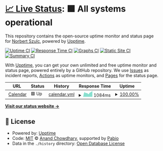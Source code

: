 # [📈 Live Status](https://not7cd.github.io/status.tricity.dance): <!--live status--> **🟩 All systems operational**

This repository contains the open-source uptime monitor and status page for [Norbert Szulc](https://not7cd.net/), powered by [Upptime](https://github.com/upptime/upptime).

[![Uptime CI](https://github.com/not7cd/status.tricity.dance/workflows/Uptime%20CI/badge.svg)](https://github.com/not7cd/status.tricity.dance/actions?query=workflow%3A%22Uptime+CI%22)
[![Response Time CI](https://github.com/not7cd/status.tricity.dance/workflows/Response%20Time%20CI/badge.svg)](https://github.com/not7cd/status.tricity.dance/actions?query=workflow%3A%22Response+Time+CI%22)
[![Graphs CI](https://github.com/not7cd/status.tricity.dance/workflows/Graphs%20CI/badge.svg)](https://github.com/not7cd/status.tricity.dance/actions?query=workflow%3A%22Graphs+CI%22)
[![Static Site CI](https://github.com/not7cd/status.tricity.dance/workflows/Static%20Site%20CI/badge.svg)](https://github.com/not7cd/status.tricity.dance/actions?query=workflow%3A%22Static+Site+CI%22)
[![Summary CI](https://github.com/not7cd/status.tricity.dance/workflows/Summary%20CI/badge.svg)](https://github.com/not7cd/status.tricity.dance/actions?query=workflow%3A%22Summary+CI%22)

With [Upptime](https://upptime.js.org), you can get your own unlimited and free uptime monitor and status page, powered entirely by a GitHub repository. We use [Issues](https://github.com/not7cd/status.tricity.dance/issues) as incident reports, [Actions](https://github.com/not7cd/status.tricity.dance/actions) as uptime monitors, and [Pages](https://not7cd.github.io/status.tricity.dance) for the status page.

<!--start: status pages-->
<!-- This summary is generated by Upptime (https://github.com/upptime/upptime) -->
<!-- Do not edit this manually, your changes will be overwritten -->
<!-- prettier-ignore -->
| URL | Status | History | Response Time | Uptime |
| --- | ------ | ------- | ------------- | ------ |
| <img alt="" src="https://icons.duckduckgo.com/ip3/tricity.dance.ico" height="13"> [Calendar](https://tricity.dance) | 🟩 Up | [calendar.yml](https://github.com/not7cd/status.tricity.dance/commits/HEAD/history/calendar.yml) | <details><summary><img alt="Response time graph" src="./graphs/calendar/response-time-week.png" height="20"> 1084ms</summary><br><a href="https://not7cd.github.io/status.tricity.dance/history/calendar"><img alt="Response time 1084" src="https://img.shields.io/endpoint?url=https%3A%2F%2Fraw.githubusercontent.com%2Fnot7cd%2Fstatus.tricity.dance%2FHEAD%2Fapi%2Fcalendar%2Fresponse-time.json"></a><br><a href="https://not7cd.github.io/status.tricity.dance/history/calendar"><img alt="24-hour response time 1521" src="https://img.shields.io/endpoint?url=https%3A%2F%2Fraw.githubusercontent.com%2Fnot7cd%2Fstatus.tricity.dance%2FHEAD%2Fapi%2Fcalendar%2Fresponse-time-day.json"></a><br><a href="https://not7cd.github.io/status.tricity.dance/history/calendar"><img alt="7-day response time 1084" src="https://img.shields.io/endpoint?url=https%3A%2F%2Fraw.githubusercontent.com%2Fnot7cd%2Fstatus.tricity.dance%2FHEAD%2Fapi%2Fcalendar%2Fresponse-time-week.json"></a><br><a href="https://not7cd.github.io/status.tricity.dance/history/calendar"><img alt="30-day response time 1084" src="https://img.shields.io/endpoint?url=https%3A%2F%2Fraw.githubusercontent.com%2Fnot7cd%2Fstatus.tricity.dance%2FHEAD%2Fapi%2Fcalendar%2Fresponse-time-month.json"></a><br><a href="https://not7cd.github.io/status.tricity.dance/history/calendar"><img alt="1-year response time 1084" src="https://img.shields.io/endpoint?url=https%3A%2F%2Fraw.githubusercontent.com%2Fnot7cd%2Fstatus.tricity.dance%2FHEAD%2Fapi%2Fcalendar%2Fresponse-time-year.json"></a></details> | <details><summary><a href="https://not7cd.github.io/status.tricity.dance/history/calendar">100.00%</a></summary><a href="https://not7cd.github.io/status.tricity.dance/history/calendar"><img alt="All-time uptime 100.00%" src="https://img.shields.io/endpoint?url=https%3A%2F%2Fraw.githubusercontent.com%2Fnot7cd%2Fstatus.tricity.dance%2FHEAD%2Fapi%2Fcalendar%2Fuptime.json"></a><br><a href="https://not7cd.github.io/status.tricity.dance/history/calendar"><img alt="24-hour uptime 100.00%" src="https://img.shields.io/endpoint?url=https%3A%2F%2Fraw.githubusercontent.com%2Fnot7cd%2Fstatus.tricity.dance%2FHEAD%2Fapi%2Fcalendar%2Fuptime-day.json"></a><br><a href="https://not7cd.github.io/status.tricity.dance/history/calendar"><img alt="7-day uptime 100.00%" src="https://img.shields.io/endpoint?url=https%3A%2F%2Fraw.githubusercontent.com%2Fnot7cd%2Fstatus.tricity.dance%2FHEAD%2Fapi%2Fcalendar%2Fuptime-week.json"></a><br><a href="https://not7cd.github.io/status.tricity.dance/history/calendar"><img alt="30-day uptime 100.00%" src="https://img.shields.io/endpoint?url=https%3A%2F%2Fraw.githubusercontent.com%2Fnot7cd%2Fstatus.tricity.dance%2FHEAD%2Fapi%2Fcalendar%2Fuptime-month.json"></a><br><a href="https://not7cd.github.io/status.tricity.dance/history/calendar"><img alt="1-year uptime 100.00%" src="https://img.shields.io/endpoint?url=https%3A%2F%2Fraw.githubusercontent.com%2Fnot7cd%2Fstatus.tricity.dance%2FHEAD%2Fapi%2Fcalendar%2Fuptime-year.json"></a></details>

<!--end: status pages-->

[**Visit our status website →**](https://not7cd.github.io/status.tricity.dance)

## 📄 License

- Powered by: [Upptime](https://github.com/upptime/upptime)
- Code: [MIT](./LICENSE) © [Anand Chowdhary](https://anandchowdhary.com), supported by [Pabio](https://pabio.com)
- Data in the `./history` directory: [Open Database License](https://opendatacommons.org/licenses/odbl/1-0/)
